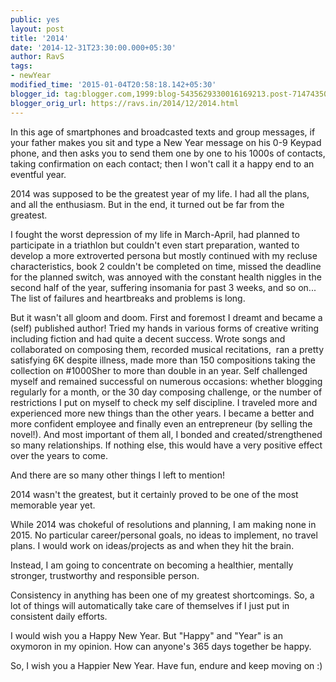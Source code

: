 ```yaml
---
public: yes
layout: post
title: '2014'
date: '2014-12-31T23:30:00.000+05:30'
author: RavS
tags: 
- newYear
modified_time: '2015-01-04T20:58:18.142+05:30' 
blogger_id: tag:blogger.com,1999:blog-5435629330016169213.post-7147435061273231171 
blogger_orig_url: https://ravs.in/2014/12/2014.html
---
```


In this age of smartphones and broadcasted texts and group messages, if your father makes you sit and type a New Year message on his 0-9 Keypad phone, and then asks you to send them one by one to his 1000s of contacts, taking confirmation on each contact; then I won't call it a happy end to an eventful year. 

  

2014 was supposed to be the greatest year of my life. I had all the plans, and all the enthusiasm. But in the end, it turned out be far from the greatest. 

  

I fought the worst depression of my life in March-April, had planned to participate in a triathlon but couldn't even start preparation, wanted to develop a more extroverted persona but mostly continued with my recluse characteristics, book 2 couldn't be completed on time, missed the deadline for the planned switch, was annoyed with the constant health niggles in the second half of the year, suffering insomania for past 3 weeks, and so on... The list of failures and heartbreaks and problems is long. 

  

But it wasn't all gloom and doom. First and foremost I dreamt and became a (self) published author! Tried my hands in various forms of creative writing including fiction and had quite a decent success. Wrote songs and collaborated on composing them, recorded musical recitations,  ran a pretty satisfying 6K despite illness, made more than 150 compositions taking the collection on #1000Sher to more than double in an year. Self challenged myself and remained successful on numerous occasions: whether blogging regularly for a month, or the 30 day composing challenge, or the number of restrictions I put on myself to check my self discipline. I traveled more and experienced more new things than the other years. I became a better and more confident employee and finally even an entrepreneur (by selling the novel!). And most important of them all, I bonded and created/strengthened so many relationships. If nothing else, this would have a very positive effect over the years to come.

  

And there are so many other things I left to mention!

  

2014 wasn't the greatest, but it certainly proved to be one of the most memorable year yet.

  

  

While 2014 was chokeful of resolutions and planning, I am making none in 2015. No particular career/personal goals, no ideas to implement, no travel plans. I would work on ideas/projects as and when they hit the brain. 

  

Instead, I am going to concentrate on becoming a healthier, mentally stronger, trustworthy and responsible person. 

  

Consistency in anything has been one of my greatest shortcomings. So, a lot of things will automatically take care of themselves if I just put in consistent daily efforts. 

  

I would wish you a Happy New Year. But "Happy" and "Year" is an oxymoron in my opinion. How can anyone's 365 days together be happy. 

  

So, I wish you a Happier New Year. Have fun, endure and keep moving on :)
